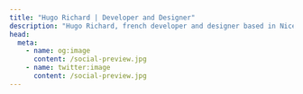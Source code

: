 ```yaml
---
title: "Hugo Richard | Developer and Designer"
description: "Hugo Richard, french developer and designer based in Nice."
head:
  meta:
    - name: og:image
      content: /social-preview.jpg
    - name: twitter:image
      content: /social-preview.jpg
---
```

